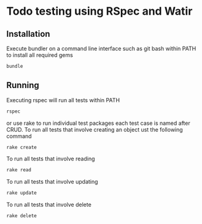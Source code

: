 # Todo testing using RSpec and Watir

## Installation
Execute bundler on a command line interface such as git bash within PATH to install all required gems
```ruby
bundle
```
## Running
Executing rspec will run all tests within PATH
```ruby
rspec
```
or use rake to run individual test packages each test case is named after CRUD. To run all tests that involve creating an object ust the following command
```ruby
rake create
```
To run all tests that involve reading
```ruby
rake read
```
To run all tests that involve updating
```ruby
rake update
```
To run all tests that involve delete
```ruby
rake delete
```
